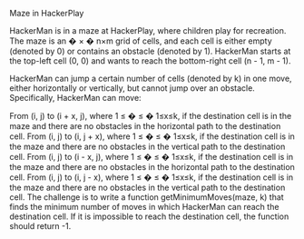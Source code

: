 Maze in HackerPlay

HackerMan is in a maze at HackerPlay, where children play for recreation. The maze is an
�
×
�
n×m grid of cells, and each cell is either empty (denoted by 0) or contains an obstacle (denoted by 1). HackerMan starts at the top-left cell (0, 0) and wants to reach the bottom-right cell (n - 1, m - 1).

HackerMan can jump a certain number of cells (denoted by k) in one move, either horizontally or vertically, but cannot jump over an obstacle. Specifically, HackerMan can move:

From (i, j) to (i + x, j), where
1
≤
�
≤
�
1≤x≤k, if the destination cell is in the maze and there are no obstacles in the horizontal path to the destination cell.
From (i, j) to (i, j + x), where
1
≤
�
≤
�
1≤x≤k, if the destination cell is in the maze and there are no obstacles in the vertical path to the destination cell.
From (i, j) to (i - x, j), where
1
≤
�
≤
�
1≤x≤k, if the destination cell is in the maze and there are no obstacles in the horizontal path to the destination cell.
From (i, j) to (i, j - x), where
1
≤
�
≤
�
1≤x≤k, if the destination cell is in the maze and there are no obstacles in the vertical path to the destination cell.
The challenge is to write a function getMinimumMoves(maze, k) that finds the minimum number of moves in which HackerMan can reach the destination cell. If it is impossible to reach the destination cell, the function should return -1.